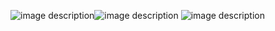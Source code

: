 ![image description](https://media.tenor.com/GSwh5nmSBSEAAAAi/blue-bow-divider-gif.gif)![image description](https://media.tenor.com/GSwh5nmSBSEAAAAi/blue-bow-divider-gif.gif)
![image description](https://github.com/user-attachments/assets/435fcefd-466f-498a-934f-c98299923a50)
